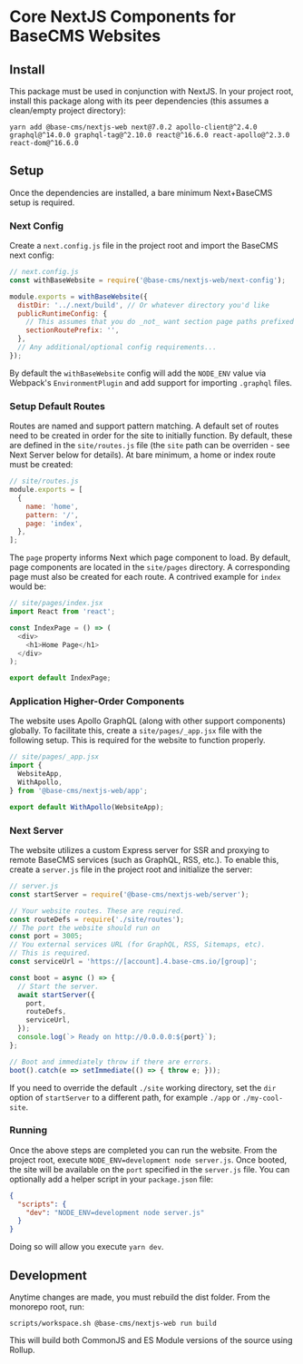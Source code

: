 # Core NextJS Components for BaseCMS Websites

## Install
This package must be used in conjunction with NextJS. In your project root, install this package along with its peer dependencies (this assumes a clean/empty project directory):
```
yarn add @base-cms/nextjs-web next@7.0.2 apollo-client@^2.4.0 graphql@^14.0.0 graphql-tag@^2.10.0 react@^16.6.0 react-apollo@^2.3.0 react-dom@^16.6.0
```

## Setup
Once the dependencies are installed, a bare minimum Next+BaseCMS setup is required.

### Next Config
Create a `next.config.js` file in the project root and import the BaseCMS next config:
```js
// next.config.js
const withBaseWebsite = require('@base-cms/nextjs-web/next-config');

module.exports = withBaseWebsite({
  distDir: '../.next/build', // Or whatever directory you'd like
  publicRuntimeConfig: {
    // This assumes that you do _not_ want section page paths prefixed with `/section`. Omit this to preserve `/section` prefixing.
    sectionRoutePrefix: '',
  },
  // Any additional/optional config requirements...
});

```
By default the `withBaseWebsite` config will add the `NODE_ENV` value via Webpack's `EnvironmentPlugin` and add support for importing `.graphql` files.

### Setup Default Routes
Routes are named and support pattern matching. A default set of routes need to be created in order for the site to initially function. By default, these are defined in the `site/routes.js` file (the `site` path can be overriden - see Next Server below for details). At bare minimum, a home or index route must be created:
```js
// site/routes.js
module.exports = [
  {
    name: 'home',
    pattern: '/',
    page: 'index',
  },
];
```
The `page` property informs Next which page component to load. By default, page components are located in the `site/pages` directory. A corresponding page must also be created for each route. A contrived example for `index` would be:
```js
// site/pages/index.jsx
import React from 'react';

const IndexPage = () => (
  <div>
    <h1>Home Page</h1>
  </div>
);

export default IndexPage;
```

### Application Higher-Order Components
The website uses Apollo GraphQL (along with other support components) globally. To facilitate this, create a `site/pages/_app.jsx` file with the following setup. This is required for the website to function properly.
```js
// site/pages/_app.jsx
import {
  WebsiteApp,
  WithApollo,
} from '@base-cms/nextjs-web/app';

export default WithApollo(WebsiteApp);
```

### Next Server
The website utilizes a custom Express server for SSR and proxying to remote BaseCMS services (such as GraphQL, RSS, etc.). To enable this, create a `server.js` file in the project root and initialize the server:
```js
// server.js
const startServer = require('@base-cms/nextjs-web/server');

// Your website routes. These are required.
const routeDefs = require('./site/routes');
// The port the website should run on
const port = 3005;
// You external services URL (for GraphQL, RSS, Sitemaps, etc).
// This is required.
const serviceUrl = 'https://[account].4.base-cms.io/[group]';

const boot = async () => {
  // Start the server.
  await startServer({
    port,
    routeDefs,
    serviceUrl,
  });
  console.log(`> Ready on http://0.0.0.0:${port}`);
};

// Boot and immediately throw if there are errors.
boot().catch(e => setImmediate(() => { throw e; }));
```
If you need to override the default `./site` working directory, set the `dir` option of `startServer` to a different path, for example `./app` or `./my-cool-site`.

### Running
Once the above steps are completed you can run the website. From the project root, execute `NODE_ENV=development node server.js`. Once booted, the site will be available on the `port` specified in the `server.js` file. You can optionally add a helper script in your `package.json` file:
```json
{
  "scripts": {
    "dev": "NODE_ENV=development node server.js"
  }
}
```
Doing so will allow you execute `yarn dev`.

## Development
Anytime changes are made, you must rebuild the dist folder. From the monorepo root, run:
```
scripts/workspace.sh @base-cms/nextjs-web run build
```
This will build both CommonJS and ES Module versions of the source using Rollup.
